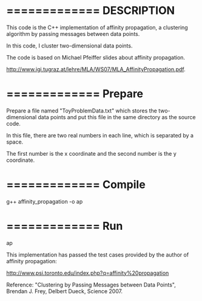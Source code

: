 =============
 DESCRIPTION
=============

This code is the C++ implementation of affinity propagation, a clustering algorithm by passing messages between data points.

In this code, I cluster two-dimensional data points. 
 
The code is based on Michael Pfeiffer slides about affinity propagation. 

http://www.igi.tugraz.at/lehre/MLA/WS07/MLA_AffinityPropagation.pdf.


=============
 Prepare
============= 

Prepare a file named "ToyProblemData.txt" which stores the two-dimensional data points and put this file in the same directory as the source code. 

In this file, there are two real numbers in each line, which is separated by a space. 

The first number is the x coordinate and the second number is the y coordinate.
 
=============
 Compile
=============

g++ affinity_propagation -o ap


=============
 Run
=============

ap



This implementation has passed the test cases provided by the author of affinity propagation:

http://www.psi.toronto.edu/index.php?q=affinity%20propagation

 
Reference: "Clustering by Passing Messages between Data Points", Brendan J. Frey, Delbert Dueck, Science 2007. 